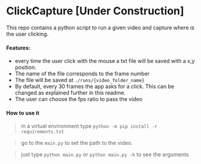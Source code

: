 # ClickCapture [Under Construction]


This repo contains a python script to run a given video and capture where is the user clicking.

#### Features:
- every time the user click with the mouse a txt file will be saved with a x,y position.
- The name of the file corresponds to the frame number
- The file will be saved at `./runs/{video_folder_name}`
- By default, every 30 frames the app asks for a click. This can be changed as explained further in this readme.
- The user can choose the fps ratio to pass the video

#### How to use it

> in a virtual environment type `python -m pip install -r requirements.txt`

> go to the `main.py` to set the path to the video.

> just type `python main.py` or `python main.py -h` to see the arguments